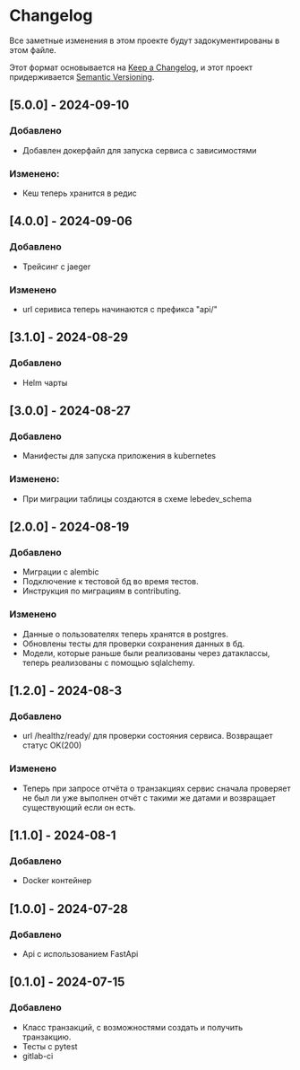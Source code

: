 # Changelog

Все заметные изменения в этом проекте будут задокументированы в этом файле.

Этот формат основывается на [Keep a Changelog](https://keepachangelog.com/en/1.1.0/), и этот проект придерживается [Semantic Versioning](https://semver.org/spec/v2.0.0.html).

## [5.0.0] - 2024-09-10

### Добавлено
- Добавлен докерфайл для запуска сервиса с зависимостями

### Изменено:

- Кеш теперь хранится в редис

## [4.0.0] - 2024-09-06

### Добавлено

- Трейсинг с jaeger

### Изменено

- url серивиса теперь начинаются с префикса "api/"

## [3.1.0] - 2024-08-29

### Добавлено

- Helm чарты

## [3.0.0] - 2024-08-27

### Добавлено

- Манифесты для запуска приложения в kubernetes

### Изменено:

- При миграции таблицы создаются в схеме lebedev_schema

## [2.0.0] - 2024-08-19

### Добавлено

- Миграции с alembic
- Подключение к тестовой бд во время тестов.
- Инструкция по миграциям в contributing.

### Изменено

- Данные о пользователях теперь хранятся в postgres.
- Обновлены тесты для проверки сохранения данных в бд.
- Модели, которые раньше были реализованы через датаклассы, теперь реализованы с помощью sqlalchemy.

## [1.2.0] - 2024-08-3

### Добавлено

- url /healthz/ready/ для проверки состояния сервиса. Возвращает статус OK(200)

### Изменено

- Теперь при запросе отчёта о транзакциях сервис сначала проверяет не был ли уже выполнен отчёт с такими же датами и возвращает существующий если он есть.

## [1.1.0] - 2024-08-1

### Добавлено

- Docker контейнер

## [1.0.0] - 2024-07-28

### Добавлено

- Api с использованием FastApi

## [0.1.0] - 2024-07-15

### Добавлено

- Класс транзакций, с возможностями создать и получить транзакцию.
- Тесты с pytest
- gitlab-ci
